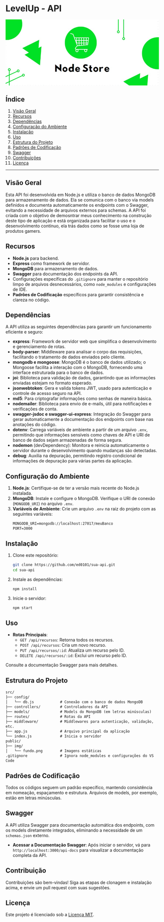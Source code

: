 # LevelUp - API

![Descrição da Imagem](Screenshot_1.jpg)


## Índice

1. [Visão Geral](#visão-geral)
2. [Recursos](#recursos)
3. [Dependências](#dependências)
4. [Configuração do Ambiente](#configuração-do-ambiente)
5. [Instalação](#instalação)
6. [Uso](#uso)
7. [Estrutura do Projeto](#estrutura-do-projeto)
8. [Padrões de Codificação](#padrões-de-codificação)
9. [Swagger](#swagger)
10. [Contribuições](#contribuições)
11. [Licença](#licença)

---

## Visão Geral

Esta API foi desenvolvida em Node.js e utiliza o banco de dados MongoDB para armazenamento de dados. Ela se comunica com o banco via models definidos e documenta automaticamente os endpoints com o Swagger, evitando a necessidade de arquivos externos para schemas. A API foi criada com o objetivo de demosntrar meus conhecimento na construção deste tipo de aplicação e está organizada para facilitar o uso e o desenvolvimento contínuo, ela trás dados como se fosse uma loja de produtos gamers.

## Recursos

- **Node.js** para backend.
- **Express** como framework de servidor.
- **MongoDB** para armazenamento de dados.
- **Swagger** para documentação dos endpoints da API.
- Configurações específicas do `.gitignore` para manter o repositório limpo de arquivos desnecessários, como `node_modules` e configurações de IDE.
- **Padrões de Codificação** específicos para garantir consistência e clareza no código.

## Dependências

A API utiliza as seguintes dependências para garantir um funcionamento eficiente e seguro:

- **express**: Framework de servidor web que simplifica o desenvolvimento e gerenciamento de rotas.
- **body-parser**: Middleware para analisar o corpo das requisições, facilitando o tratamento de dados enviados pelo cliente.
- **mongodb e mongoose**: MongoDB é o banco de dados utilizado; o Mongoose facilita a interação com o MongoDB, fornecendo uma interface estruturada para o banco de dados.
- **joi**: Biblioteca para validação de dados, garantindo que as informações enviadas estejam no formato esperado.
- **jsonwebtoken**: Gera e valida tokens JWT, usado para autenticação e controle de acesso seguro na API.
- **md5**: Para criptografar informações como senhas de maneira básica.
- **nodemailer**: Biblioteca para envio de e-mails, útil para notificações e verificações de conta.
- **swagger-jsdoc e swagger-ui-express**: Integração do Swagger para gerar automaticamente a documentação dos endpoints com base nas anotações do código.
- **dotenv**: Carrega variáveis de ambiente a partir de um arquivo `.env`, permitindo que informações sensíveis como chaves de API e URI de banco de dados sejam armazenadas de forma segura.
- **nodemon** (devDependency): Monitora e reinicia automaticamente o servidor durante o desenvolvimento quando mudanças são detectadas.
- **debug**: Auxilia na depuração, permitindo registro condicional de informações de depuração para várias partes da aplicação.

## Configuração do Ambiente

1. **Node.js**: Certifique-se de ter a versão mais recente do Node.js instalada.
2. **MongoDB**: Instale e configure o MongoDB. Verifique o URI de conexão (`MONGODB_URI`) no arquivo `.env`.
3. **Variáveis de Ambiente**: Crie um arquivo `.env` na raiz do projeto com as seguintes variáveis:
   ```plaintext
   MONGODB_URI=mongodb://localhost:27017/meuBanco
   PORT=3000

## Instalação

1. Clone este repositório:
   ```bash
   git clone https://github.com/ed0101/sua-api.git
   cd sua-api
   ```

2. Instale as dependências:
   ```bash
   npm install
   ```

3. Inicie o servidor:
   ```bash
   npm start
   ```

## Uso

- **Rotas Principais**:
  - `GET /api/recursos`: Retorna todos os recursos.
  - `POST /api/recursos`: Cria um novo recurso.
  - `PUT /api/recursos/:id`: Atualiza um recurso pelo ID.
  - `DELETE /api/recursos/:id`: Exclui um recurso pelo ID.

Consulte a documentação Swagger para mais detalhes.

## Estrutura do Projeto

```plaintext
src/
├── config/
│   └── db.js            # Conexão com o banco de dados MongoDB
├── controllers/         # Controladores da API
├── models/              # Models do MongoDB (em letras minúsculas)
├── routes/              # Rotas da API
├── middleware/          # Middlewares para autenticação, validação, etc.
├── app.js               # Arquivo principal da aplicação
└── index.js             # Inicia o servidor
public/
├── img/
│   └── fundo.png        # Imagens estáticas
.gitignore               # Ignora node_modules e configurações do VS Code
```

## Padrões de Codificação

Todos os códigos seguem um padrão específico, mantendo consistência em nomeação, espaçamento e estrutura. Arquivos de models, por exemplo, estão em letras minúsculas.

## Swagger

A API utiliza Swagger para documentação automática dos endpoints, com os models diretamente integrados, eliminando a necessidade de um `schemas.json` externo.

- **Acessar a Documentação Swagger**: Após iniciar o servidor, vá para `http://localhost:3000/api-docs` para visualizar a documentação completa da API.

## Contribuição

Contribuições são bem-vindas! Siga as etapas de clonagem e instalação acima, e envie um pull request com suas sugestões.

## Licença

Este projeto é licenciado sob a [Licença MIT](LICENSE).
